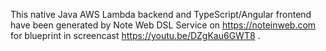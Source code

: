 This native Java AWS Lambda backend and TypeScript/Angular frontend have been generated by Note Web DSL Service on https://noteinweb.com for blueprint in screencast https://youtu.be/DZgKau6GWT8 .
